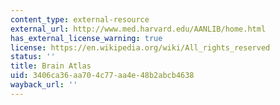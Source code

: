 ```yaml
---
content_type: external-resource
external_url: http://www.med.harvard.edu/AANLIB/home.html
has_external_license_warning: true
license: https://en.wikipedia.org/wiki/All_rights_reserved
status: ''
title: Brain Atlas
uid: 3406ca36-aa70-4c77-aa4e-48b2abcb4638
wayback_url: ''
---
```


